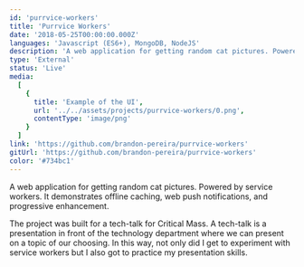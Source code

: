 ```yaml
---
id: 'purrvice-workers'
title: 'Purrvice Workers'
date: '2018-05-25T00:00:00.000Z'
languages: 'Javascript (ES6+), MongoDB, NodeJS'
description: 'A web application for getting random cat pictures. Powered by service workers. It demonstrates offline caching, web push notifications, and progressive enhancement. '
type: 'External'
status: 'Live'
media:
  [
    {
      title: 'Example of the UI',
      url: '../../assets/projects/purrvice-workers/0.png',
      contentType: 'image/png'
    }
  ]
link: 'https://github.com/brandon-pereira/purrvice-workers'
gitUrl: 'https://github.com/brandon-pereira/purrvice-workers'
color: '#734bc1'
---
```


A web application for getting random cat pictures. Powered by service workers. It demonstrates offline caching, web push notifications, and progressive enhancement.

The project was built for a tech-talk for Critical Mass. A tech-talk is a presentation in front of the technology department where we can present on a topic of our choosing. In this way, not only did I get to experiment with service workers but I also got to practice my presentation skills.
